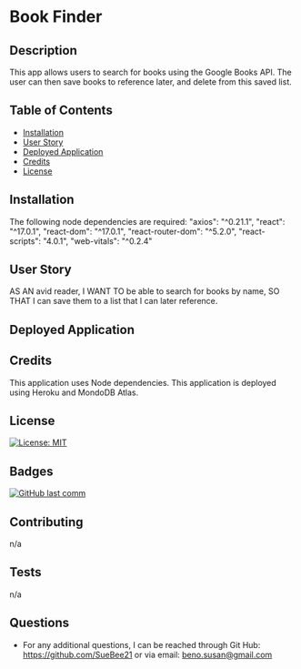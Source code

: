 # Book Finder

## Description 
  
This app allows users to search for books using the Google Books API.  The user can then save books to reference later, and delete from this saved list.
  
  ## Table of Contents
  
  * [Installation](#installation)
  * [User Story](#user-story)
  * [Deployed Application](#deployed-application)
  * [Credits](#credits)
  * [License](#license)
  
  
  ## Installation
The following node dependencies are required: 
    "axios": "^0.21.1",
    "react": "^17.0.1",
    "react-dom": "^17.0.1",
    "react-router-dom": "^5.2.0",
    "react-scripts": "4.0.1",
    "web-vitals": "^0.2.4"
 

  ## User Story 
AS AN avid reader, I WANT TO be able to search for books by name, SO THAT I can save them to a list that I can later reference.

## Deployed Application

  
  ## Credits
This application uses Node dependencies.
This application is deployed using Heroku and MondoDB Atlas.
  
  ## License
  
 [![License: MIT](https://img.shields.io/badge/License-MIT-yellow.svg)](https://opensource.org/licenses/MIT)

  
  ## Badges
  
  [![GitHub last comm](https://img.shields.io/github/last-commit/google/skia.svg?style=flat)]()
  
  ## Contributing
  n/a
  
  ## Tests
n/a
  
## Questions
* For any additional questions, I can be reached through Git Hub: 
https://github.com/SueBee21 
 or via email: 
beno.susan@gmail.com
